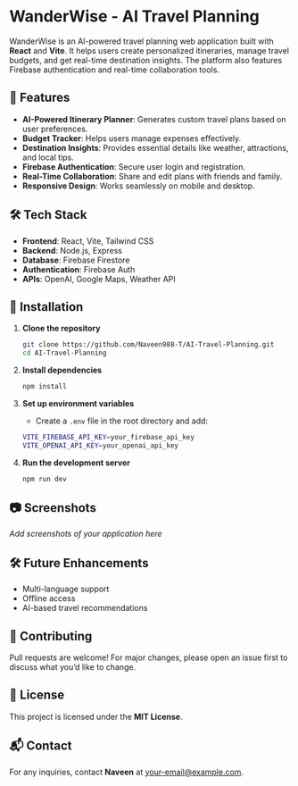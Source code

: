 # WanderWise - AI Travel Planning

WanderWise is an AI-powered travel planning web application built with **React** and **Vite**. It helps users create personalized itineraries, manage travel budgets, and get real-time destination insights. The platform also features Firebase authentication and real-time collaboration tools.

## 🚀 Features
- **AI-Powered Itinerary Planner**: Generates custom travel plans based on user preferences.
- **Budget Tracker**: Helps users manage expenses effectively.
- **Destination Insights**: Provides essential details like weather, attractions, and local tips.
- **Firebase Authentication**: Secure user login and registration.
- **Real-Time Collaboration**: Share and edit plans with friends and family.
- **Responsive Design**: Works seamlessly on mobile and desktop.

## 🛠️ Tech Stack
- **Frontend**: React, Vite, Tailwind CSS
- **Backend**: Node.js, Express
- **Database**: Firebase Firestore
- **Authentication**: Firebase Auth
- **APIs**: OpenAI, Google Maps, Weather API

## 📌 Installation

1. **Clone the repository**
   ```sh
   git clone https://github.com/Naveen988-T/AI-Travel-Planning.git
   cd AI-Travel-Planning
   ```

2. **Install dependencies**
   ```sh
   npm install
   ```

3. **Set up environment variables**
   - Create a `.env` file in the root directory and add:
   ```sh
   VITE_FIREBASE_API_KEY=your_firebase_api_key
   VITE_OPENAI_API_KEY=your_openai_api_key
   ```

4. **Run the development server**
   ```sh
   npm run dev
   ```

## 📷 Screenshots
_Add screenshots of your application here_

## 🛠️ Future Enhancements
- Multi-language support
- Offline access
- AI-based travel recommendations

## 🤝 Contributing
Pull requests are welcome! For major changes, please open an issue first to discuss what you’d like to change.

## 📄 License
This project is licensed under the **MIT License**.

## 📬 Contact
For any inquiries, contact **Naveen** at [your-email@example.com](mailto:your-email@example.com).

